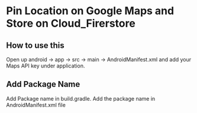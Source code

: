 # Pin Location on Google Maps and  Store on Cloud_Firerstore

## How to use this

Open up android -> app -> src -> main -> AndroidManifest.xml and add your Maps API key under application.
 <meta-data android:name="com.google.android.geo.API_KEY"
               android:value="yourkeyhere"/>
 ## Add Package Name
Add Package name in build.gradle.
Add the package name in AndroidManifest.xml file

